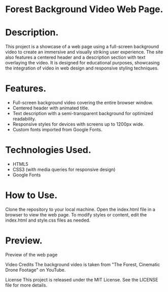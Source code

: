 # Forest Background Video Web Page.

# Description.

This project is a showcase of a web page using a full-screen background video to create an immersive and visually striking user experience. The site also features a centered header and a description section with text overlaying the video. It is designed for educational purposes, showcasing the integration of video in web design and responsive styling techniques.

# Features.
- Full-screen background video covering the entire browser window.
- Centered header with animated title.
- Text description with a semi-transparent background for optimized readability.
- Responsive styles for devices with screens up to 1200px wide.
- Custom fonts imported from Google Fonts.

# Technologies Used.
- HTML5
- CSS3 (with media queries for responsive design)
- Google Fonts
 
# How to Use.

Clone the repository to your local machine.
Open the index.html file in a browser to view the web page.
To modify styles or content, edit the index.html and style.css files as needed.

# Preview.
Preview of the web page

Video Credits
The background video is taken from "The Forest, Cinematic Drone Footage" on YouTube.

License
This project is released under the MIT License. See the LICENSE file for more details.

